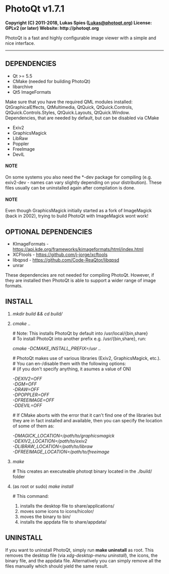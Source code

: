 # PhotoQt v1.7.1
__Copyright (C) 2011-2018, Lukas Spies (Lukas@photoqt.org)
License: GPLv2 (or later)
Website: http://photoqt.org__

PhotoQt is a fast and highly configurable image viewer with a simple and nice interface.

***************

## DEPENDENCIES

- Qt >= 5.5
- CMake (needed for building PhotoQt)
- libarchive
- Qt5 ImageFormats

Make sure that you have the required QML modules installed:  
QtGraphicalEffects, QtMultimedia, QtQuick, QtQuick.Controls, QtQuick.Controls.Styles, QtQuick.Layouts, QtQuick.Window.  
Dependencies, that are needed by default, but can be disabled via CMake

- Exiv2
- GraphicsMagick
- LibRaw
- Poppler
- FreeImage
- DevIL

#### NOTE

On some systems you also need the *-dev package for compiling (e.g. exiv2-dev - names can vary slightly depending on your distribution). These files usually can be uninstalled again after compilation is done.

#### NOTE

Even though GraphicsMagick initially started as a fork of ImageMagick (back in 2002), trying to build PhotoQt with ImageMagick wont work!

## OPTIONAL DEPENDENCIES

- KImageFormats - https://api.kde.org/frameworks/kimageformats/html/index.html
- XCFtools - https://github.com/j-jorge/xcftools
- libqpsd - https://github.com/Code-ReaQtor/libqpsd
- unrar

These dependencies are not needed for compiling PhotoQt. However, if they are installed then PhotoQt is able to support a wider range of image formats.

## INSTALL

1. _mkdir build && cd build/_

2. _cmake .._

    \# Note: This installs PhotoQt by default into /usr/local/{bin,share}  
    \# To install PhotoQt into another prefix e.g. /usr/{bin,share}, run:

    _cmake -DCMAKE\_INSTALL\_PREFIX=/usr .._

    \# PhotoQt makes use of various libraries (Exiv2, GraphicsMagick, etc.).
    \# You can en-/disable them with the following options:  
    \# (if you don't specify anything, it asumes a value of ON)

    _-DEXIV2=OFF_  
    _-DGM=OFF_  
    _-DRAW=OFF_  
    _-DPOPPLER=OFF_  
    _-DFREEIMAGE=OFF_  
    _-DDEVIL=OFF_

    \# If CMake aborts with the error that it can't find one of the libraries but they are in fact installed and available, then you can specify the location of some of them as:

    _-DMAGICK_LOCATION=/path/to/graphicsmagick_  
    _-DEXIV2_LOCATION=/path/to/exiv2_  
    _-DLIBRAW_LOCATION=/path/to/libraw_  
    _-DFREEIMAGE_LOCATION=/path/to/freeimage_

3. _make_  

    \# This creates an executeable photoqt binary located in the ./build/ folder

4. (as root or sudo) _make install_

    \# This command:  
    1. installs the desktop file to share/applications/  
    2. moves some icons to icons/hicolor/  
    3. moves the binary to bin/
    4. installs the appdata file to share/appdata/

## UNINSTALL

If you want to uninstall PhotoQt, simply run __make uninstall__ as root. This removes the desktop file (via _xdg-desktop-menu uninstall_), the icons, the binary file, and the appdata file. Alternatively you can simply remove all the files manually which should yield the same result.
